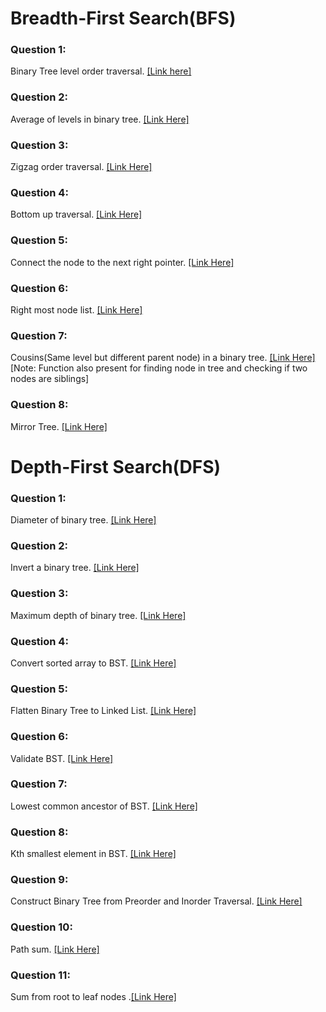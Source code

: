 # Breadth-First Search(BFS)

### Question 1:

Binary Tree level order traversal. [[Link here]](https://leetcode.com/problems/binary-tree-level-order-traversal/description/)

### Question 2:

Average of levels in binary tree. [[Link Here]](https://leetcode.com/problems/average-of-levels-in-binary-tree/)

### Question 3:

Zigzag order traversal. [[Link Here]](https://leetcode.com/problems/binary-tree-zigzag-level-order-traversal/description/)

### Question 4:

Bottom up traversal. [[Link Here]](https://leetcode.com/problems/binary-tree-level-order-traversal-ii/)

### Question 5:

Connect the node to the next right pointer. [[Link Here]](https://leetcode.com/problems/populating-next-right-pointers-in-each-node/description/)

### Question 6:

Right most node list. [[Link Here]](https://leetcode.com/problems/binary-tree-right-side-view/)

### Question 7:

Cousins(Same level but different parent node) in a binary tree. [[Link Here]](https://leetcode.com/problems/cousins-in-binary-tree/description/) [Note: Function also present for finding node in tree and checking if two nodes are siblings]

### Question 8:

Mirror Tree. [[Link Here]](https://leetcode.com/problems/symmetric-tree/)

# Depth-First Search(DFS)

### Question 1:

Diameter of binary tree. [[Link Here]](https://leetcode.com/problems/diameter-of-binary-tree/)

### Question 2:

Invert a binary tree. [[Link Here]](https://leetcode.com/problems/invert-binary-tree/description/)

### Question 3:

Maximum depth of binary tree. [[Link Here]](https://leetcode.com/problems/maximum-depth-of-binary-tree/description/)

### Question 4:

Convert sorted array to BST. [[Link Here]](https://leetcode.com/problems/convert-sorted-array-to-binary-search-tree/)

### Question 5:

Flatten Binary Tree to Linked List. [[Link Here]](https://leetcode.com/problems/flatten-binary-tree-to-linked-list/)

### Question 6:

Validate BST. [[Link Here]](https://leetcode.com/problems/validate-binary-search-tree/submissions/1326213799/)

### Question 7:

Lowest common ancestor of BST. [[Link Here]](https://leetcode.com/problems/lowest-common-ancestor-of-a-binary-tree/description/)

### Question 8:

Kth smallest element in BST. [[Link Here]](https://leetcode.com/problems/kth-smallest-element-in-a-bst/)

### Question 9:

Construct Binary Tree from Preorder and Inorder Traversal. [[Link Here]](https://leetcode.com/problems/construct-binary-tree-from-preorder-and-inorder-traversal/description/)

### Question 10:

Path sum. [[Link Here]](https://leetcode.com/problems/path-sum/description/)

### Question 11:

Sum from root to leaf nodes .[[Link Here]](https://leetcode.com/problems/sum-root-to-leaf-numbers/description/)
